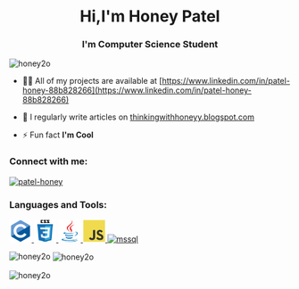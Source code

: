 <h1 align="center">Hi,I'm Honey Patel </h1>
<h3 align="center">I'm Computer Science Student</h3>

<p align="left"> <img src="https://komarev.com/ghpvc/?username=honey2o&label=Profile%20views&color=0e75b6&style=flat" alt="honey2o" /> </p>

- 👨‍💻 All of my projects are available at [https://www.linkedin.com/in/patel-honey-88b828266](https://www.linkedin.com/in/patel-honey-88b828266)

- 📝 I regularly write articles on [thinkingwithhoneyy.blogspot.com](thinkingwithhoneyy.blogspot.com)

- ⚡ Fun fact **I'm Cool**

<h3 align="left">Connect with me:</h3>
<p align="left">
<a href="https://linkedin.com/in/patel-honey" target="blank"><img align="center" src="https://raw.githubusercontent.com/rahuldkjain/github-profile-readme-generator/master/src/images/icons/Social/linked-in-alt.svg" alt="patel-honey" height="30" width="40" /></a>
</p>

<h3 align="left">Languages and Tools:</h3>

<p align="left"> <a href="https://www.cprogramming.com/" target="_blank" rel="noreferrer"> <img src="https://raw.githubusercontent.com/devicons/devicon/master/icons/c/c-original.svg" alt="c" width="40" height="40"/> </a> <a href="https://www.w3schools.com/css/" target="_blank" rel="noreferrer"> <img src="https://raw.githubusercontent.com/devicons/devicon/master/icons/css3/css3-original-wordmark.svg" alt="css3" width="40" height="40"/> </a> <a href="https://www.java.com" target="_blank" rel="noreferrer"> <img src="https://raw.githubusercontent.com/devicons/devicon/master/icons/java/java-original.svg" alt="java" width="40" height="40"/> </a> <a href="https://developer.mozilla.org/en-US/docs/Web/JavaScript" target="_blank" rel="noreferrer"> <img src="https://raw.githubusercontent.com/devicons/devicon/master/icons/javascript/javascript-original.svg" alt="javascript" width="40" height="40"/> </a> <a href="https://www.microsoft.com/en-us/sql-server" target="_blank" rel="noreferrer"> <img src="https://www.svgrepo.com/show/303229/microsoft-sql-server-logo.svg" alt="mssql" width="40" height="40"/> </a> </p>

<p><img align="left" src="https://github-readme-stats.vercel.app/api/top-langs?username=honey2o&show_icons=true&locale=en&layout=compact" alt="honey2o" /></p>

<p>&nbsp;<img align="center" src="https://github-readme-stats.vercel.app/api?username=honey2o&show_icons=true&locale=en" alt="honey2o" /></p>

<p><img align="center" src="https://github-readme-streak-stats.herokuapp.com/?user=honey2o&" alt="honey2o" /></p>
